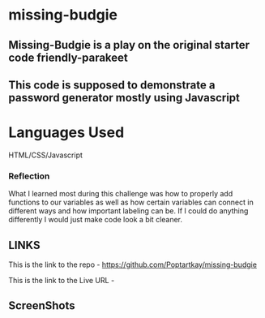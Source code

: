 # missing-budgie

## Missing-Budgie is a play on the original starter code friendly-parakeet
## This code is supposed to demonstrate a password generator mostly using Javascript

# Languages Used
HTML/CSS/Javascript

### Reflection 
What I learned most during this challenge was how to properly add functions to our variables
as well as how certain variables can connect in different ways and how important labeling can be.
If I could do anything differently I would just make code look a bit cleaner. 

## LINKS
This is the link to the repo - https://github.com/Poptartkay/missing-budgie

This is the link to the Live URL - 


## ScreenShots

